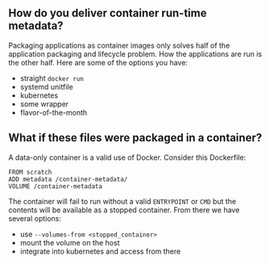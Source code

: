 ## How do you deliver container run-time metadata?

Packaging applications as container images only solves half of the application packaging and lifecycle problem. How the applications are run is the other half. Here are some of the options you have:

* straight `docker run`
* systemd unitfile
* kubernetes
* some wrapper
* flavor-of-the-month

## What if these files were packaged in a container?

A data-only container is a valid use of Docker. Consider this Dockerfile:
```
FROM scratch
ADD metadata /container-metadata/
VOLUME /container-metadata
```

The container will fail to run without a valid `ENTRYPOINT` or `CMD` but the contents will be available as a stopped container. From there we have several options:

* use `--volumes-from <stopped_container>`
* mount the volume on the host
* integrate into kubernetes and access from there
